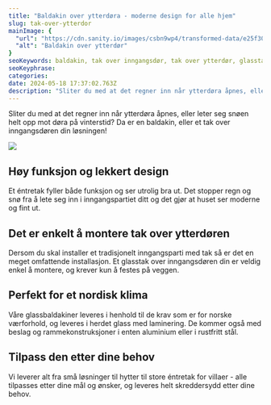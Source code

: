```yaml
---
title: "Baldakin over ytterdøra - moderne design for alle hjem"
slug: tak-over-ytterdor
mainImage: {
  "url": "https://cdn.sanity.io/images/csbn9wp4/transformed-data/e25f305845a13a0516d7625c21f061d5a3f3e5e8-1920x1080.png?fit=max&auto=format",
  "alt": "Baldakin over ytterdør"
}
seoKeywords: baldakin, tak over inngangsdør, tak over ytterdør, glasstak, tak over dør
seoKeyphrase: 
categories: 
date: 2024-05-18 17:37:02.763Z 
description: "Sliter du med at det regner inn når ytterdøra åpnes, eller leter seg snøen helt opp mot døra på vinterstid? Da er en baldakin, eller et tak over inngangsdøren din løsningen!"
---
```


Sliter du med at det regner inn når ytterdøra åpnes, eller leter seg snøen helt opp mot døra på vinterstid? Da er en baldakin, eller et tak over inngangsdøren din løsningen!



![](https://cdn.sanity.io/images/csbn9wp4/transformed-data/e25f305845a13a0516d7625c21f061d5a3f3e5e8-1920x1080.png)

## Høy funksjon og lekkert design

Et éntretak fyller både funksjon og ser utrolig bra ut. Det stopper regn og snø fra å lete seg inn i inngangspartiet ditt og det gjør at huset ser moderne og fint ut.

## Det er enkelt å montere tak over ytterdøren

Dersom du skal installer et tradisjonelt inngangsparti med tak så er det en meget omfattende installasjon. Et glasstak over inngangsdøren din er veldig enkel å montere, og krever kun å festes på veggen.

## Perfekt for et nordisk klima

Våre glassbaldakiner leveres i henhold til de krav som er for norske værforhold, og leveres i herdet glass med laminering. De kommer også med beslag og rammekonstruksjoner i enten aluminium eller i rustfritt stål.

## Tilpass den etter dine behov

Vi leverer alt fra små løsninger til hytter til store éntretak for villaer - alle tilpasses etter dine mål og ønsker, og leveres helt skreddersydd etter dine behov.
